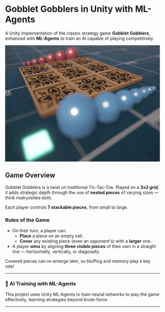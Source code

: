 # Gobblet Gobblers in Unity with ML-Agents

A Unity implementation of the classic strategy game **Gobblet Gobblers**, enhanced with **ML-Agents** to train an AI capable of playing competitively.

![tic-tac-toe.gif](tic-tac-toe.gif)

## Game Overview

Gobblet Gobblers is a twist on traditional Tic-Tac-Toe. Played on a **3x3 grid**, it adds strategic depth through the use of **nested pieces** of varying sizes — think *matryoshka dolls*.

Each player controls **7 stackable pieces**, from small to large.

### Rules of the Game

- On their turn, a player can:
  - **Place** a piece on an empty cell.
  - **Cover** any existing piece (even an opponent's) with a **larger** one.
- A player **wins** by aligning **three visible pieces** of their own in a straight line — horizontally, vertically, or diagonally.

Covered pieces can re-emerge later, so bluffing and memory play a key role!

---

### 🤖 AI Training with ML-Agents

This project uses Unity ML-Agents to train neural networks to play the game effectively, learning strategies beyond brute-force.

---
